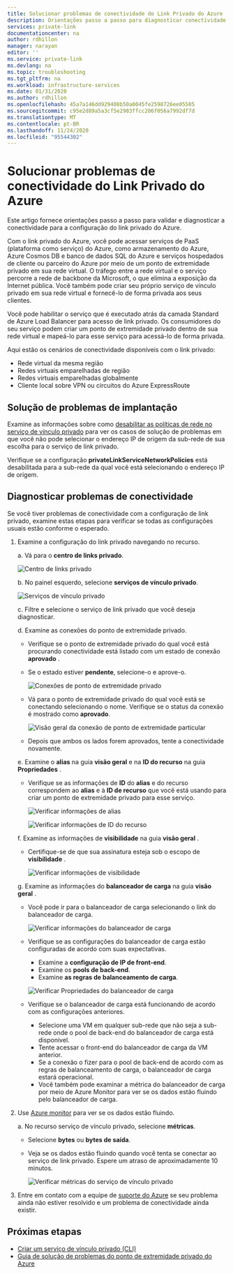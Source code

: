 ```yaml
---
title: Solucionar problemas de conectividade do Link Privado do Azure
description: Orientações passo a passo para diagnosticar conectividade de link privado
services: private-link
documentationcenter: na
author: rdhillon
manager: narayan
editor: ''
ms.service: private-link
ms.devlang: na
ms.topic: troubleshooting
ms.tgt_pltfrm: na
ms.workload: infrastructure-services
ms.date: 01/31/2020
ms.author: rdhillon
ms.openlocfilehash: 45a7a146dd929408b50a0045fe2598726ee05505
ms.sourcegitcommit: c95e2d89a5a3cf5e2983ffcc206f056a7992df7d
ms.translationtype: MT
ms.contentlocale: pt-BR
ms.lasthandoff: 11/24/2020
ms.locfileid: "95544302"
---
```

# <a name="troubleshoot-azure-private-link-connectivity-problems"></a>Solucionar problemas de conectividade do Link Privado do Azure

Este artigo fornece orientações passo a passo para validar e diagnosticar a conectividade para a configuração do link privado do Azure.

Com o link privado do Azure, você pode acessar serviços de PaaS (plataforma como serviço) do Azure, como armazenamento do Azure, Azure Cosmos DB e banco de dados SQL do Azure e serviços hospedados de cliente ou parceiro do Azure por meio de um ponto de extremidade privado em sua rede virtual. O tráfego entre a rede virtual e o serviço percorre a rede de backbone da Microsoft, o que elimina a exposição da Internet pública. Você também pode criar seu próprio serviço de vínculo privado em sua rede virtual e fornecê-lo de forma privada aos seus clientes.

Você pode habilitar o serviço que é executado atrás da camada Standard de Azure Load Balancer para acesso de link privado. Os consumidores do seu serviço podem criar um ponto de extremidade privado dentro de sua rede virtual e mapeá-lo para esse serviço para acessá-lo de forma privada.

Aqui estão os cenários de conectividade disponíveis com o link privado:

- Rede virtual da mesma região
- Redes virtuais emparelhadas de região
- Redes virtuais emparelhadas globalmente
- Cliente local sobre VPN ou circuitos do Azure ExpressRoute

## <a name="deployment-troubleshooting"></a>Solução de problemas de implantação

Examine as informações sobre como [desabilitar as políticas de rede no serviço de vínculo privado](./disable-private-link-service-network-policy.md) para ver os casos de solução de problemas em que você não pode selecionar o endereço IP de origem da sub-rede de sua escolha para o serviço de link privado.

Verifique se a configuração **privateLinkServiceNetworkPolicies** está desabilitada para a sub-rede da qual você está selecionando o endereço IP de origem.

## <a name="diagnose-connectivity-problems"></a>Diagnosticar problemas de conectividade

Se você tiver problemas de conectividade com a configuração de link privado, examine estas etapas para verificar se todas as configurações usuais estão conforme o esperado.

1. Examine a configuração do link privado navegando no recurso.

    a. Vá para o **centro de links privado**.

      ![Centro de links privado](./media/private-link-tsg/private-link-center.png)

    b. No painel esquerdo, selecione **serviços de vínculo privado**.

      ![Serviços de vínculo privado](./media/private-link-tsg/private-link-service.png)

    c. Filtre e selecione o serviço de link privado que você deseja diagnosticar.

    d. Examine as conexões do ponto de extremidade privado.
     - Verifique se o ponto de extremidade privado do qual você está procurando conectividade está listado com um estado de conexão **aprovado** .
     - Se o estado estiver **pendente**, selecione-o e aprove-o.

       ![Conexões de ponto de extremidade privado](./media/private-link-tsg/pls-private-endpoint-connections.png)

     - Vá para o ponto de extremidade privado do qual você está se conectando selecionando o nome. Verifique se o status da conexão é mostrado como **aprovado**.

       ![Visão geral da conexão de ponto de extremidade particular](./media/private-link-tsg/pls-private-endpoint-overview.png)

     - Depois que ambos os lados forem aprovados, tente a conectividade novamente.

    e. Examine o **alias** na guia **visão geral** e na **ID do recurso** na guia **Propriedades** .
     - Verifique se as informações de **ID** do **alias** e do recurso correspondem ao **alias** e à **ID de recurso** que você está usando para criar um ponto de extremidade privado para esse serviço.

       ![Verificar informações de alias](./media/private-link-tsg/pls-overview-pane-alias.png)

       ![Verificar informações de ID do recurso](./media/private-link-tsg/pls-properties-pane-resourceid.png)

    f. Examine as informações de **visibilidade** na guia **visão geral** .
     - Certifique-se de que sua assinatura esteja sob o escopo de **visibilidade** .

       ![Verificar informações de visibilidade](./media/private-link-tsg/pls-overview-pane-visibility.png)

    g. Examine as informações do **balanceador de carga** na guia **visão geral** .
     - Você pode ir para o balanceador de carga selecionando o link do balanceador de carga.

       ![Verificar informações do balanceador de carga](./media/private-link-tsg/pls-overview-pane-ilb.png)

     - Verifique se as configurações do balanceador de carga estão configuradas de acordo com suas expectativas.
       - Examine a **configuração de IP de front-end**.
       - Examine os **pools de back-end**.
       - Examine **as regras de balanceamento de carga**.

       ![Verificar Propriedades do balanceador de carga](./media/private-link-tsg/pls-ilb-properties.png)

     - Verifique se o balanceador de carga está funcionando de acordo com as configurações anteriores.
       - Selecione uma VM em qualquer sub-rede que não seja a sub-rede onde o pool de back-end do balanceador de carga está disponível.
       - Tente acessar o front-end do balanceador de carga da VM anterior.
       - Se a conexão o fizer para o pool de back-end de acordo com as regras de balanceamento de carga, o balanceador de carga estará operacional.
       - Você também pode examinar a métrica do balanceador de carga por meio de Azure Monitor para ver se os dados estão fluindo pelo balanceador de carga.

1. Use [Azure monitor](../azure-monitor/overview.md) para ver se os dados estão fluindo.

    a. No recurso serviço de vínculo privado, selecione **métricas**.
     - Selecione **bytes** ou **bytes de saída**.
     - Veja se os dados estão fluindo quando você tenta se conectar ao serviço de link privado. Espere um atraso de aproximadamente 10 minutos.

       ![Verificar métricas do serviço de vínculo privado](./media/private-link-tsg/pls-metrics.png)

1. Entre em contato com a equipe de [suporte do Azure](https://ms.portal.azure.com/#blade/Microsoft_Azure_Support/HelpAndSupportBlade/overview) se seu problema ainda não estiver resolvido e um problema de conectividade ainda existir.

## <a name="next-steps"></a>Próximas etapas

 * [Criar um serviço de vínculo privado (CLI)](./create-private-link-service-cli.md)
 * [Guia de solução de problemas do ponto de extremidade privado do Azure](troubleshoot-private-endpoint-connectivity.md)